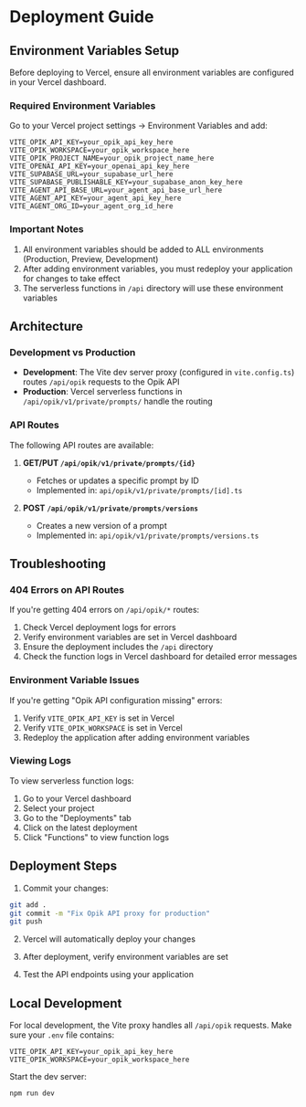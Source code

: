 # Deployment Guide

## Environment Variables Setup

Before deploying to Vercel, ensure all environment variables are configured in your Vercel dashboard.

### Required Environment Variables

Go to your Vercel project settings → Environment Variables and add:

```
VITE_OPIK_API_KEY=your_opik_api_key_here
VITE_OPIK_WORKSPACE=your_opik_workspace_here
VITE_OPIK_PROJECT_NAME=your_opik_project_name_here
VITE_OPENAI_API_KEY=your_openai_api_key_here
VITE_SUPABASE_URL=your_supabase_url_here
VITE_SUPABASE_PUBLISHABLE_KEY=your_supabase_anon_key_here
VITE_AGENT_API_BASE_URL=your_agent_api_base_url_here
VITE_AGENT_API_KEY=your_agent_api_key_here
VITE_AGENT_ORG_ID=your_agent_org_id_here
```

### Important Notes

1. All environment variables should be added to ALL environments (Production, Preview, Development)
2. After adding environment variables, you must redeploy your application for changes to take effect
3. The serverless functions in `/api` directory will use these environment variables

## Architecture

### Development vs Production

- **Development**: The Vite dev server proxy (configured in `vite.config.ts`) routes `/api/opik` requests to the Opik API
- **Production**: Vercel serverless functions in `/api/opik/v1/private/prompts/` handle the routing

### API Routes

The following API routes are available:

1. **GET/PUT `/api/opik/v1/private/prompts/{id}`**
   - Fetches or updates a specific prompt by ID
   - Implemented in: `api/opik/v1/private/prompts/[id].ts`

2. **POST `/api/opik/v1/private/prompts/versions`**
   - Creates a new version of a prompt
   - Implemented in: `api/opik/v1/private/prompts/versions.ts`

## Troubleshooting

### 404 Errors on API Routes

If you're getting 404 errors on `/api/opik/*` routes:

1. Check Vercel deployment logs for errors
2. Verify environment variables are set in Vercel dashboard
3. Ensure the deployment includes the `/api` directory
4. Check the function logs in Vercel dashboard for detailed error messages

### Environment Variable Issues

If you're getting "Opik API configuration missing" errors:

1. Verify `VITE_OPIK_API_KEY` is set in Vercel
2. Verify `VITE_OPIK_WORKSPACE` is set in Vercel
3. Redeploy the application after adding environment variables

### Viewing Logs

To view serverless function logs:
1. Go to your Vercel dashboard
2. Select your project
3. Go to the "Deployments" tab
4. Click on the latest deployment
5. Click "Functions" to view function logs

## Deployment Steps

1. Commit your changes:
```bash
git add .
git commit -m "Fix Opik API proxy for production"
git push
```

2. Vercel will automatically deploy your changes

3. After deployment, verify environment variables are set

4. Test the API endpoints using your application

## Local Development

For local development, the Vite proxy handles all `/api/opik` requests. Make sure your `.env` file contains:

```
VITE_OPIK_API_KEY=your_opik_api_key_here
VITE_OPIK_WORKSPACE=your_opik_workspace_here
```

Start the dev server:
```bash
npm run dev
```
